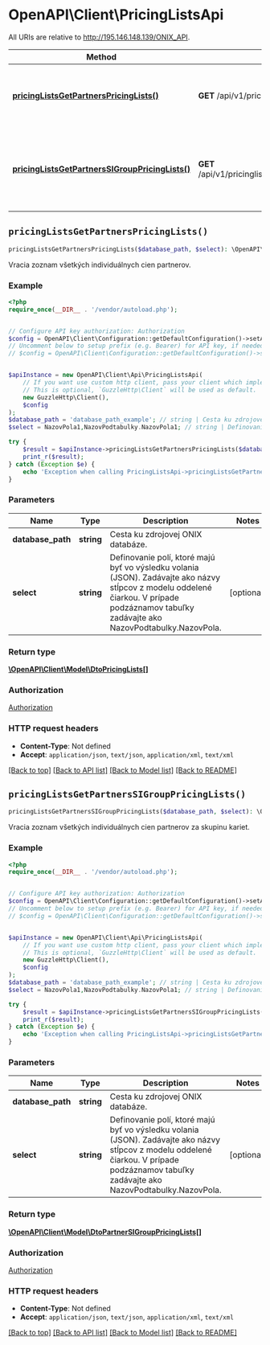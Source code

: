 # OpenAPI\Client\PricingListsApi

All URIs are relative to http://195.146.148.139/ONIX_API.

Method | HTTP request | Description
------------- | ------------- | -------------
[**pricingListsGetPartnersPricingLists()**](PricingListsApi.md#pricingListsGetPartnersPricingLists) | **GET** /api/v1/pricinglists/partnerprices | Vracia zoznam všetkých individuálnych cien partnerov.
[**pricingListsGetPartnersSIGroupPricingLists()**](PricingListsApi.md#pricingListsGetPartnersSIGroupPricingLists) | **GET** /api/v1/pricinglists/partnerstockitemgroupprices | Vracia zoznam všetkých individuálnych cien partnerov za skupinu kariet.


## `pricingListsGetPartnersPricingLists()`

```php
pricingListsGetPartnersPricingLists($database_path, $select): \OpenAPI\Client\Model\DtoPricingLists[]
```

Vracia zoznam všetkých individuálnych cien partnerov.

### Example

```php
<?php
require_once(__DIR__ . '/vendor/autoload.php');


// Configure API key authorization: Authorization
$config = OpenAPI\Client\Configuration::getDefaultConfiguration()->setApiKey('Authorization', 'YOUR_API_KEY');
// Uncomment below to setup prefix (e.g. Bearer) for API key, if needed
// $config = OpenAPI\Client\Configuration::getDefaultConfiguration()->setApiKeyPrefix('Authorization', 'Bearer');


$apiInstance = new OpenAPI\Client\Api\PricingListsApi(
    // If you want use custom http client, pass your client which implements `GuzzleHttp\ClientInterface`.
    // This is optional, `GuzzleHttp\Client` will be used as default.
    new GuzzleHttp\Client(),
    $config
);
$database_path = 'database_path_example'; // string | Cesta ku zdrojovej ONIX databáze.
$select = NazovPola1,NazovPodtabulky.NazovPola1; // string | Definovanie polí, ktoré majú byť vo výsledku volania (JSON). Zadávajte ako názvy stĺpcov z modelu oddelené čiarkou. V prípade podzáznamov tabuľky zadávajte ako NazovPodtabulky.NazovPola.

try {
    $result = $apiInstance->pricingListsGetPartnersPricingLists($database_path, $select);
    print_r($result);
} catch (Exception $e) {
    echo 'Exception when calling PricingListsApi->pricingListsGetPartnersPricingLists: ', $e->getMessage(), PHP_EOL;
}
```

### Parameters

Name | Type | Description  | Notes
------------- | ------------- | ------------- | -------------
 **database_path** | **string**| Cesta ku zdrojovej ONIX databáze. |
 **select** | **string**| Definovanie polí, ktoré majú byť vo výsledku volania (JSON). Zadávajte ako názvy stĺpcov z modelu oddelené čiarkou. V prípade podzáznamov tabuľky zadávajte ako NazovPodtabulky.NazovPola. | [optional]

### Return type

[**\OpenAPI\Client\Model\DtoPricingLists[]**](../Model/DtoPricingLists.md)

### Authorization

[Authorization](../../README.md#Authorization)

### HTTP request headers

- **Content-Type**: Not defined
- **Accept**: `application/json`, `text/json`, `application/xml`, `text/xml`

[[Back to top]](#) [[Back to API list]](../../README.md#endpoints)
[[Back to Model list]](../../README.md#models)
[[Back to README]](../../README.md)

## `pricingListsGetPartnersSIGroupPricingLists()`

```php
pricingListsGetPartnersSIGroupPricingLists($database_path, $select): \OpenAPI\Client\Model\DtoPartnerSIGroupPricingLists[]
```

Vracia zoznam všetkých individuálnych cien partnerov za skupinu kariet.

### Example

```php
<?php
require_once(__DIR__ . '/vendor/autoload.php');


// Configure API key authorization: Authorization
$config = OpenAPI\Client\Configuration::getDefaultConfiguration()->setApiKey('Authorization', 'YOUR_API_KEY');
// Uncomment below to setup prefix (e.g. Bearer) for API key, if needed
// $config = OpenAPI\Client\Configuration::getDefaultConfiguration()->setApiKeyPrefix('Authorization', 'Bearer');


$apiInstance = new OpenAPI\Client\Api\PricingListsApi(
    // If you want use custom http client, pass your client which implements `GuzzleHttp\ClientInterface`.
    // This is optional, `GuzzleHttp\Client` will be used as default.
    new GuzzleHttp\Client(),
    $config
);
$database_path = 'database_path_example'; // string | Cesta ku zdrojovej ONIX databáze.
$select = NazovPola1,NazovPodtabulky.NazovPola1; // string | Definovanie polí, ktoré majú byť vo výsledku volania (JSON). Zadávajte ako názvy stĺpcov z modelu oddelené čiarkou. V prípade podzáznamov tabuľky zadávajte ako NazovPodtabulky.NazovPola.

try {
    $result = $apiInstance->pricingListsGetPartnersSIGroupPricingLists($database_path, $select);
    print_r($result);
} catch (Exception $e) {
    echo 'Exception when calling PricingListsApi->pricingListsGetPartnersSIGroupPricingLists: ', $e->getMessage(), PHP_EOL;
}
```

### Parameters

Name | Type | Description  | Notes
------------- | ------------- | ------------- | -------------
 **database_path** | **string**| Cesta ku zdrojovej ONIX databáze. |
 **select** | **string**| Definovanie polí, ktoré majú byť vo výsledku volania (JSON). Zadávajte ako názvy stĺpcov z modelu oddelené čiarkou. V prípade podzáznamov tabuľky zadávajte ako NazovPodtabulky.NazovPola. | [optional]

### Return type

[**\OpenAPI\Client\Model\DtoPartnerSIGroupPricingLists[]**](../Model/DtoPartnerSIGroupPricingLists.md)

### Authorization

[Authorization](../../README.md#Authorization)

### HTTP request headers

- **Content-Type**: Not defined
- **Accept**: `application/json`, `text/json`, `application/xml`, `text/xml`

[[Back to top]](#) [[Back to API list]](../../README.md#endpoints)
[[Back to Model list]](../../README.md#models)
[[Back to README]](../../README.md)
